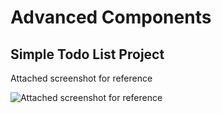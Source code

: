 # Advanced Components

## Simple Todo List Project

Attached screenshot for reference

![Attached screenshot for reference]()
